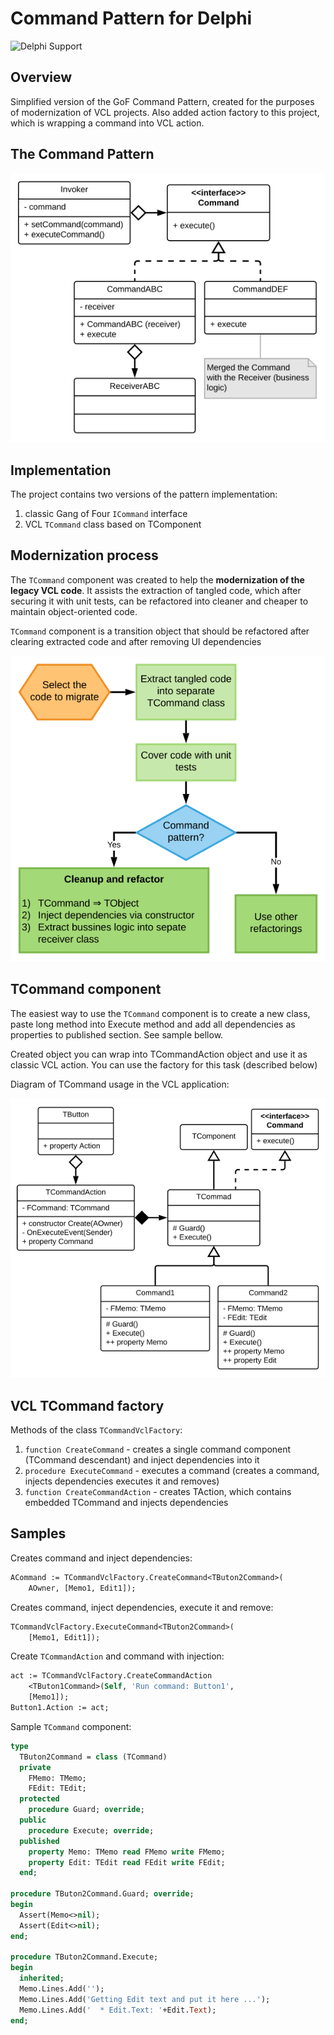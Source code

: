 # Command Pattern for Delphi

![ Delphi Support ](https://img.shields.io/badge/Delphi%20Support-%20XE8%20..%2010.3%20Rio-blue.svg)

## Overview

Simplified version of the GoF Command Pattern, created for the purposes of modernization of VCL projects. Also added action factory to this project, which is wrapping a command into VCL action.

## The Command Pattern

![](docs/resources/gof-command.png)

## Implementation

The project contains two versions of the pattern implementation:
1) classic Gang of Four `ICommand` interface
1) VCL `TCommand` class based on TComponent

## Modernization process

The `TCommand` component was created to help the **modernization of the legacy VCL code**. It assists the extraction of tangled code, which after securing it with unit tests, can be refactored into cleaner and cheaper to maintain object-oriented code.

`TCommand` component is a transition object that should be refactored after clearing extracted code and after removing UI dependencies

![](/docs/resources/moderniz-process.png)

## TCommand component

The easiest way to use the `TCommand` component is to create a new class, paste long method into Execute method and add all dependencies as properties to published section. See sample bellow.

Created object you can wrap into TCommandAction object and use it as classic VCL action. You can use the factory for this task (described below)

Diagram of TCommand usage in the VCL application:

![](./docs/resources/tcommand-vcl.png)

## VCL TCommand factory

Methods of the class `TCommandVclFactory`:

1) `function CreateCommand` - creates a single command component (TCommand descendant) and inject dependencies into it
1)  `procedure ExecuteCommand` - executes a command (creates a command, injects dependencies executes it and removes)
1)  `function CreateCommandAction` - creates TAction, which contains embedded TCommand and injects dependencies

## Samples

Creates command and inject dependencies:
```pas
ACommand := TCommandVclFactory.CreateCommand<TButon2Command>(
    AOwner, [Memo1, Edit1]);
```

Creates command, inject dependencies, execute it and remove:
```pas
TCommandVclFactory.ExecuteCommand<TButon2Command>(
    [Memo1, Edit1]);
```

Create `TCommandAction` and command with injection:
```pas
act := TCommandVclFactory.CreateCommandAction
    <TButon1Command>(Self, 'Run command: Button1',
    [Memo1]);
Button1.Action := act;
```

Sample `TCommand` component:
```pas
type
  TButon2Command = class (TCommand)
  private
    FMemo: TMemo;
    FEdit: TEdit;
  protected
    procedure Guard; override;
  public
    procedure Execute; override;
  published
    property Memo: TMemo read FMemo write FMemo;
    property Edit: TEdit read FEdit write FEdit;
  end;

procedure TButon2Command.Guard; override;
begin
  Assert(Memo<>nil);
  Assert(Edit<>nil);
end;

procedure TButon2Command.Execute;
begin
  inherited;
  Memo.Lines.Add('');
  Memo.Lines.Add('Getting Edit text and put it here ...');
  Memo.Lines.Add('  * Edit.Text: '+Edit.Text);
end;
```
